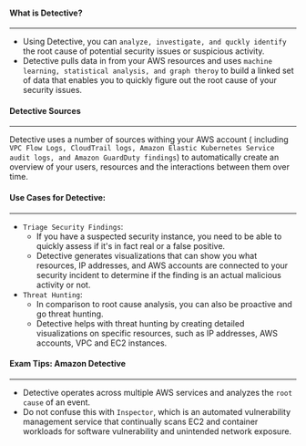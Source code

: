 #### What is Detective?

___

* Using Detective, you can `analyze, investigate, and quckly identify` the root cause of potential security issues or
  suspicious activity.
* Detective pulls data in from your AWS resources and uses `machine learning, statistical analysis, and graph theroy` to
  build a linked set of data that enables you to quickly figure out the root cause of your security issues.

#### Detective Sources

___
Detective uses a number of sources withing your AWS account (
including `VPC Flow Logs, CloudTrail logs, Amazon Elastic Kubernetes Service audit logs, and Amazon GuardDuty findings`)
to automatically create an overview of your users, resources and the interactions between them over time.

#### Use Cases for Detective:

___

* `Triage Security Findings`:
    * If you have a suspected security instance, you need to be able to quickly assess if it's in fact real or a false
      positive.
    * Detective generates visualizations that can show you what resources, IP addresses, and AWS accounts are connected
      to your security incident to determine if the finding is an actual malicious activity or not.
* `Threat Hunting`:
    * In comparison to root cause analysis, you can also be proactive and go threat hunting.
    * Detective helps with threat hunting by creating detailed visualizations on specific resources, such as IP
      addresses, AWS accounts, VPC and EC2 instances.

#### Exam Tips: Amazon Detective

___

* Detective operates across multiple AWS services and analyzes the `root cause` of an event.
* Do not confuse this with `Inspector`, which is an automated vulnerability management service that continually scans
  EC2 and container workloads for software vulnerability and unintended network exposure.